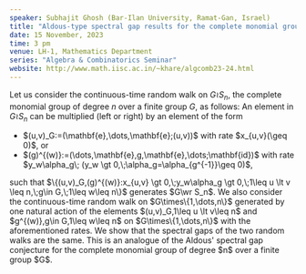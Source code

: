 ```yaml
---
speaker: Subhajit Ghosh (Bar-Ilan University, Ramat-Gan, Israel)
title: "Aldous-type spectral gap results for the complete monomial group"
date: 15 November, 2023
time: 3 pm
venue: LH-1, Mathematics Department
series: "Algebra & Combinatorics Seminar"
website: http://www.math.iisc.ac.in/~khare/algcomb23-24.html
---
```


Let us consider the continuous-time random walk on $G\wr S_n$, the
complete monomial group of degree $n$ over a finite group $G$, as
follows: An element in $G\wr S_n$ can be multiplied (left or right) by an
element of the form
<ul>
<li> $(u,v)_G:=(\mathbf{e},\dots,\mathbf{e};(u,v))$ with rate
$x_{u,v}(\geq 0)$, or</li>
<li>
$(g)^{(w)}:=(\dots,\mathbf{e},g,\mathbf{e},\dots;\mathbf{id})$ with rate
$y_w\alpha_g\; (y_w \gt 0,\;\alpha_g=\alpha_{g^{-1}}\geq 0)$,</li>
</ul>
such that $\{(u,v)_G,(g)^{(w)}:x_{u,v} \gt 0,\;y_w\alpha_g \gt 0,\;1\leq u \lt v
\leq n,\;g\in G,\;1\leq w\leq n\}$ generates $G\wr S_n$. We also consider
the continuous-time random walk on $G\times\{1,\dots,n\}$ generated by
one natural action of the elements $(u,v)_G,1\leq u \lt v\leq n$ and
$g^{(w)},g\in G,1\leq w\leq n$ on $G\times\{1,\dots,n\}$ with the
aforementioned rates. We show that the spectral gaps of the two random
walks are the same. This is an analogue of the Aldous' spectral gap
conjecture for the complete monomial group of degree $n$ over a finite
group $G$.

